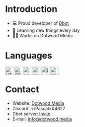 # Introduction
- 💻 Proud developer of [Dbot](https://discord.com/oauth2/authorize?client_id=798144456528363550&scope=bot&permissions=8)
- 🌱 Learning new things every day
- 👨‍💻 Works on Dotwood Media

# Languages 
<img align="left" alt="HTML" width="26px" src="https://upload.wikimedia.org/wikipedia/commons/thumb/3/38/HTML5_Badge.svg/600px-HTML5_Badge.svg.png" />
<img align="left" alt="CSS" width="26px" src="https://www.pngkey.com/png/full/347-3470911_css3-html-css-js-logo-white.png" />
<img align="left" alt="node.js" width="26px" src="https://i.imgur.com/tYLFZBh.png" /> 
<img align="left" alt="discord.js" width="26px" src="https://i.imgur.com/SI1DZf3.png" />
<img align="left" alt="js" width="26px" src="https://i.imgur.com/3u1wzwE.png" />
<img align="left" alt="php" width="26px" src="https://pngimg.com/uploads/php/php_PNG43.png" /> <br />

# Contact
* Website: [Dotwood Media](https://dotwood.media/)
* Discord: &lt;/Pascal>#4627
* Dbot server: [Invite](https://discord.gg/56FZySQaY7)
* E-mail: info@dotwood.media
